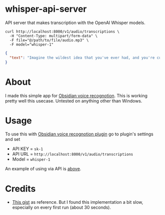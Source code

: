 # whisper-api-server

API server that makes transcription with the OpenAI Whisper models.

```curl
curl http://localhost:8000/v1/audio/transcriptions \
  -H "Content-Type: multipart/form-data" \
  -F file="@/path/to/file/audio.mp3" \
  -F model="whisper-1"
```

```json
{
  "text": "Imagine the wildest idea that you've ever had, and you're curious about how it might scale to something that's a 100, a 1,000 times bigger. This is a place where you can get to do that."
}
```

# About

I made this simple app for [Obsidian voice recognotion](https://github.com/nikdanilov/whisper-obsidian-plugin).
This is working pretty well this usecase. Untested on anything other than Windows.

# Usage

To use this with [Obsidian voice recognotion plugin](https://github.com/nikdanilov/whisper-obsidian-plugin) go to plugin's settings and set

- API KEY = `sk-1`
- API URL = `http://localhost:8000/v1/audio/transcriptions`
- Model = `whisper-1`

An example of using via API is [above](#whisper-api-server).

# Credits

- [This gist](https://gist.github.com/gavrilov/4537a569b7fa8e20e64a199e924d458a) as reference. But I found this implementation a bit slow, especially on every first run (about 30 seconds).
